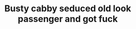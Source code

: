 ---
layout: post
title: Busty cabby seduced old look passenger and got fuck
duration: '09:30'
view: 265
rate: 2
video: 'http://fantasti.cc/embed/692089/'
category:
 - blonde
 - blowjob
 - busty
 - cab
 - curvy
 - milf
 - outdoor
 - rough
 - threesome
tags: 
 - big-tits
 - sucked
 - fucked
priority: 0.9
changefreq: daily
---